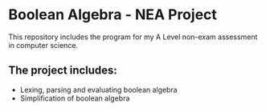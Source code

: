 # Boolean Algebra - NEA Project
This repository includes the program for my A Level non-exam assessment in computer science.

## The project includes:
- Lexing, parsing and evaluating boolean algebra
- Simplification of boolean algebra